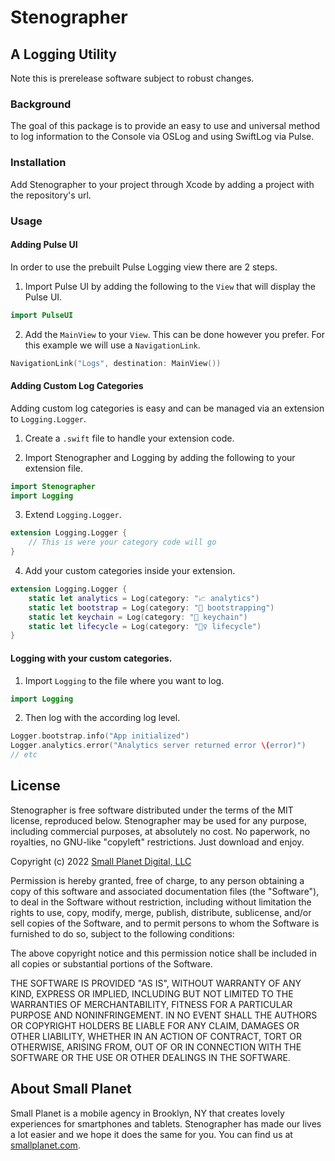 # Stenographer

## A Logging Utility

Note this is prerelease software subject to robust changes.

### Background

The goal of this package is to provide an easy to use and universal method to log information to the Console via OSLog and using SwiftLog via Pulse.

### Installation

Add Stenographer to your project through Xcode by adding a project with the repository's url.

### Usage

#### Adding Pulse UI

In order to use the prebuilt Pulse Logging view there are 2 steps.

1. Import Pulse UI by adding the following to the `View` that will display the Pulse UI.

```swift
import PulseUI
```

2. Add the `MainView` to your `View`. This can be done however you prefer. For this example we will use a `NavigationLink`.

```swift
NavigationLink("Logs", destination: MainView())
```

#### Adding Custom Log Categories

Adding custom log categories is easy and can be managed via an extension to `Logging.Logger`.

1. Create a `.swift` file to handle your extension code.

2. Import Stenographer and Logging by adding the following to your extension file.

```swift
import Stenographer
import Logging
```

3. Extend `Logging.Logger`.

```swift
extension Logging.Logger {
	// This is were your category code will go
}
```

4. Add your custom categories inside your extension.

```swift
extension Logging.Logger {
	static let analytics = Log(category: "📈 analytics")
	static let bootstrap = Log(category: "🥾 bootstrapping")
	static let keychain = Log(category: "🔐 keychain")
	static let lifecycle = Log(category: "🚴‍♀️ lifecycle")
}
```

#### Logging with your custom categories.

1. Import `Logging` to the file where you want to log.

```swift
import Logging
```

2. Then log with the according log level.

```swift
Logger.bootstrap.info("App initialized")
Logger.analytics.error("Analytics server returned error \(error)")
// etc
```

## License

Stenographer is free software distributed under the terms of the MIT license, reproduced below. Stenographer may be used for any purpose, including commercial purposes, at absolutely no cost. No paperwork, no royalties, no GNU-like "copyleft" restrictions. Just download and enjoy.

Copyright (c) 2022 [Small Planet Digital, LLC](http://smallplanet.com)

Permission is hereby granted, free of charge, to any person obtaining a copy of this software and associated documentation files (the "Software"), to deal in the Software without restriction, including without limitation the rights to use, copy, modify, merge, publish, distribute, sublicense, and/or sell copies of the Software, and to permit persons to whom the Software is furnished to do so, subject to the following conditions:

The above copyright notice and this permission notice shall be included in all copies or substantial portions of the Software.

THE SOFTWARE IS PROVIDED "AS IS", WITHOUT WARRANTY OF ANY KIND, EXPRESS OR IMPLIED, INCLUDING BUT NOT LIMITED TO THE WARRANTIES OF MERCHANTABILITY, FITNESS FOR A PARTICULAR PURPOSE AND NONINFRINGEMENT. IN NO EVENT SHALL THE AUTHORS OR COPYRIGHT HOLDERS BE LIABLE FOR ANY CLAIM, DAMAGES OR OTHER LIABILITY, WHETHER IN AN ACTION OF CONTRACT, TORT OR OTHERWISE, ARISING FROM, OUT OF OR IN CONNECTION WITH THE SOFTWARE OR THE USE OR OTHER DEALINGS IN THE SOFTWARE.

## About Small Planet

Small Planet is a mobile agency in Brooklyn, NY that creates lovely experiences for smartphones and tablets. Stenographer has made our lives a lot easier and we hope it does the same for you. You can find us at [smallplanet.com](http://smallplanet.com).
